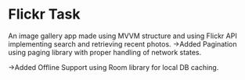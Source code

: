 # Flickr Task
An image gallery app made using MVVM structure and using Flickr API implementing search and retrieving recent photos.
->Added Pagination using paging library with proper handling of network states.

->Added Offline Support using Room library for local DB caching.


